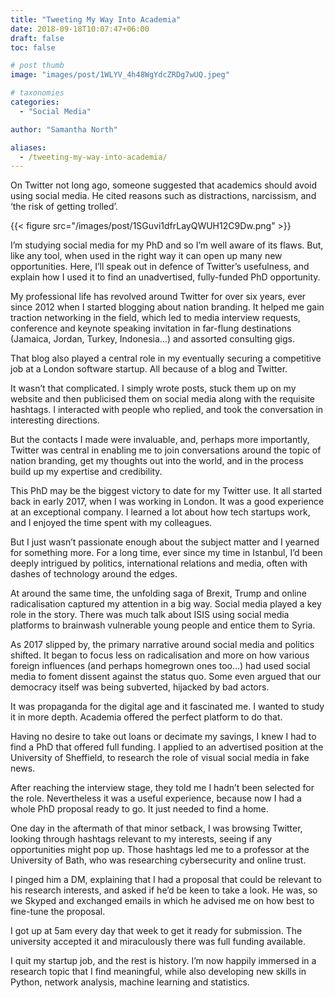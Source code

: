 ```yaml
---
title: "Tweeting My Way Into Academia"
date: 2018-09-18T10:07:47+06:00
draft: false
toc: false

# post thumb
image: "images/post/1WLYV_4h48WgYdcZRDg7wUQ.jpeg"

# taxonomies
categories:
  - "Social Media"

author: "Samantha North"

aliases:
  - /tweeting-my-way-into-academia/
---
```


On Twitter not long ago, someone suggested that academics should avoid using social media. He cited reasons such as distractions, narcissism, and ‘the risk of getting trolled’.

{{< figure src="/images/post/1SGuvi1dfrLayQWUH12C9Dw.png" >}}

I’m studying social media for my PhD and so I’m well aware of its flaws. But, like any tool, when used in the right way it can open up many new opportunities. Here, I’ll speak out in defence of Twitter’s usefulness, and explain how I used it to find an unadvertised, fully-funded PhD opportunity.

My professional life has revolved around Twitter for over six years, ever since 2012 when I started blogging about nation branding. It helped me gain traction networking in the field, which led to media interview requests, conference and keynote speaking invitation in far-flung destinations (Jamaica, Jordan, Turkey, Indonesia…) and assorted consulting gigs.

That blog also played a central role in my eventually securing a competitive job at a London software startup. All because of a blog and Twitter.

It wasn’t that complicated. I simply wrote posts, stuck them up on my website and then publicised them on social media along with the requisite hashtags. I interacted with people who replied, and took the conversation in interesting directions.

But the contacts I made were invaluable, and, perhaps more importantly, Twitter was central in enabling me to join conversations around the topic of nation branding, get my thoughts out into the world, and in the process build up my expertise and credibility.

This PhD may be the biggest victory to date for my Twitter use. It all started back in early 2017, when I was working in London. It was a good experience at an exceptional company. I learned a lot about how tech startups work, and I enjoyed the time spent with my colleagues.

But I just wasn’t passionate enough about the subject matter and I yearned for something more. For a long time, ever since my time in Istanbul, I’d been deeply intrigued by politics, international relations and media, often with dashes of technology around the edges.

At around the same time, the unfolding saga of Brexit, Trump and online radicalisation captured my attention in a big way. Social media played a key role in the story. There was much talk about ISIS using social media platforms to brainwash vulnerable young people and entice them to Syria.

As 2017 slipped by, the primary narrative around social media and politics shifted. It began to focus less on radicalisation and more on how various foreign influences (and perhaps homegrown ones too…) had used social media to foment dissent against the status quo. Some even argued that our democracy itself was being subverted, hijacked by bad actors.

It was propaganda for the digital age and it fascinated me. I wanted to study it in more depth. Academia offered the perfect platform to do that.

Having no desire to take out loans or decimate my savings, I knew I had to find a PhD that offered full funding. I applied to an advertised position at the University of Sheffield, to research the role of visual social media in fake news.

After reaching the interview stage, they told me I hadn’t been selected for the role. Nevertheless it was a useful experience, because now I had a whole PhD proposal ready to go. It just needed to find a home.

One day in the aftermath of that minor setback, I was browsing Twitter, looking through hashtags relevant to my interests, seeing if any opportunities might pop up. Those hashtags led me to a professor at the University of Bath, who was researching cybersecurity and online trust.

I pinged him a DM, explaining that I had a proposal that could be relevant to his research interests, and asked if he’d be keen to take a look. He was, so we Skyped and exchanged emails in which he advised me on how best to fine-tune the proposal.

I got up at 5am every day that week to get it ready for submission. The university accepted it and miraculously there was full funding available.

I quit my startup job, and the rest is history. I’m now happily immersed in a research topic that I find meaningful, while also developing new skills in Python, network analysis, machine learning and statistics.